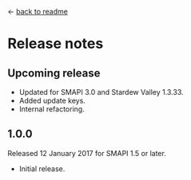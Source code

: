 ﻿← [back to readme](README.md)

# Release notes
## Upcoming release
* Updated for SMAPI 3.0 and Stardew Valley 1.3.33.
* Added update keys.
* Internal refactoring.

## 1.0.0
Released 12 January 2017 for SMAPI 1.5 or later.

* Initial release.
